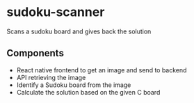 # sudoku-scanner
Scans a sudoku board and gives back the solution

## Components

* React native frontend to get an image and send to backend
* API retrieving the image
* Identify a Sudoku board from the image
* Calculate the solution based on the given C board